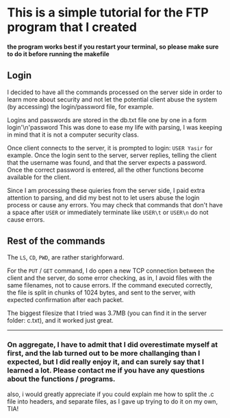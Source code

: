 # This is a simple tutorial for the FTP program that I created

#### the program works best if you restart your terminal, so please make sure to do it before running the makefile

## Login

   I decided to have all the commands processed on the server side in order to learn
   more about security and not let the potential client abuse the system (by accessing)
   the login/password file, for example.


   Logins and passwords are stored in the db.txt file one by one in a form login'\n'password
   This was done to ease my life with parsing, I was keeping in mind that it is not a computer
   security class.

   Once client connects to the server, it is prompted to login: `USER Yasir` for example.
   Once the login sent to the server, server replies, telling the client that the username
   was found, and that the server expects a password. Once the correct password is entered,
   all the other functions become available for the client.

   Since I am processing these quieries from the server side, I paid extra attention to parsing,
   and did my best not to let users abuse the login process or cause any errors. You may check that
   commands that don't have a space after `USER` or immediately terminate like `USER\t` or `USER\n`
   do not cause errors.


## Rest of the commands

   The `LS`, `CD`, `PWD`, are rather starighforward.

   For the `PUT` / `GET` command, I do open a new TCP connection between the client and the server,
   do some error checking, as in, I avoid files with the same filenames, not to cause errors.
   If the command executed correctly, the file is split in chunks of 1024 bytes, and sent to the
   server, with expected confirmation after each packet.

   The biggest filesize that I tried was 3.7MB (you can find it in the server folder: c.txt),
   and it worked just great.


---------------

### On aggregate, I have to admit that I did overestimate myself at first, and the lab turned out to be more challanging than I expected, but I did really enjoy it, and can surely say that I learned a lot. Please contact me if you have any questions about the functions / programs.



also, i would greatly appreciate if you could explain me how to split the .c file into headers, and
separate files, as I gave up trying to do it on my own, TIA!

